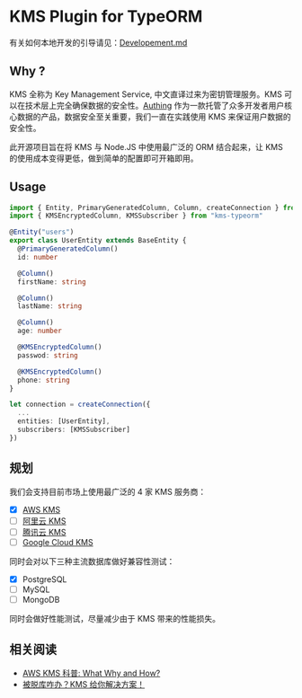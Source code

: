 # KMS Plugin for TypeORM

有关如何本地开发的引导请见：[Developement.md](./Developement.md)

## Why ?

KMS 全称为 Key Management Service, 中文直译过来为密钥管理服务。KMS 可以在技术层上完全确保数据的安全性。[Authing](https://authing.cn) 作为一款托管了众多开发者用户核心数据的产品，数据安全至关重要，我们一直在实践使用 KMS 来保证用户数据的安全性。

此开源项目旨在将 KMS 与 Node.JS 中使用最广泛的 ORM 结合起来，让 KMS 的使用成本变得更低，做到简单的配置即可开箱即用。

## Usage

```typescript
import { Entity, PrimaryGeneratedColumn, Column, createConnection } from 'typeorm'
import { KMSEncryptedColumn, KMSSubscriber } from "kms-typeorm"

@Entity("users")
export class UserEntity extends BaseEntity {
  @PrimaryGeneratedColumn()
  id: number

  @Column()
  firstName: string

  @Column()
  lastName: string

  @Column()
  age: number

  @KMSEncryptedColumn()
  passwod: string

  @KMSEncryptedColumn()
  phone: string
}

let connection = createConnection({
  ...
  entities: [UserEntity],
  subscribers: [KMSSubscriber]
})
```

## 规划

我们会支持目前市场上使用最广泛的 4 家 KMS 服务商：

- [x] [AWS KMS](https://aws.amazon.com/kms/)
- [ ] [阿里云 KMS](https://www.aliyun.com/product/kms)
- [ ] [腾讯云 KMS](https://cloud.tencent.com/product/kms)
- [ ] [Google Cloud KMS](https://cloud.google.com/kms)

同时会对以下三种主流数据库做好兼容性测试：

- [x] PostgreSQL
- [ ] MySQL
- [ ] MongoDB

同时会做好性能测试，尽量减少由于 KMS 带来的性能损失。

## 相关阅读

- [AWS KMS 科普: What Why and How?](https://mp.weixin.qq.com/s/71MDGwJXXBQRJ5kzCGnoTQ)
- [被脱库咋办？KMS 给你解决方案！](https://mp.weixin.qq.com/s/-N1zScH47U7LQE8F95Ad1w)
